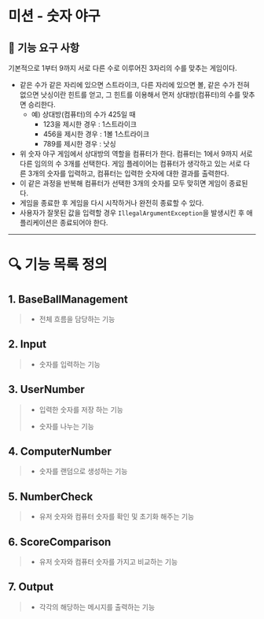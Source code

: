 # 미션 - 숫자 야구

## 🚀 기능 요구 사항

기본적으로 1부터 9까지 서로 다른 수로 이루어진 3자리의 수를 맞추는 게임이다.

- 같은 수가 같은 자리에 있으면 스트라이크, 다른 자리에 있으면 볼, 같은 수가 전혀 없으면 낫싱이란 힌트를 얻고, 그 힌트를 이용해서 먼저 상대방(컴퓨터)의 수를 맞추면 승리한다.
    - 예) 상대방(컴퓨터)의 수가 425일 때
        - 123을 제시한 경우 : 1스트라이크
        - 456을 제시한 경우 : 1볼 1스트라이크
        - 789를 제시한 경우 : 낫싱
- 위 숫자 야구 게임에서 상대방의 역할을 컴퓨터가 한다. 컴퓨터는 1에서 9까지 서로 다른 임의의 수 3개를 선택한다. 게임 플레이어는 컴퓨터가 생각하고 있는 서로 다른 3개의 숫자를 입력하고, 컴퓨터는 입력한
  숫자에 대한
  결과를 출력한다.
- 이 같은 과정을 반복해 컴퓨터가 선택한 3개의 숫자를 모두 맞히면 게임이 종료된다.
- 게임을 종료한 후 게임을 다시 시작하거나 완전히 종료할 수 있다.
- 사용자가 잘못된 값을 입력할 경우 `IllegalArgumentException`을 발생시킨 후 애플리케이션은 종료되어야 한다.

---

# 🔍 기능 목록 정의

## 1. BaseBallManagement
> - 전체 흐름을 담당하는 기능

## 2. Input
> - 숫자를 입력하는 기능

## 3. UserNumber
> - 입력한 숫자를 저장 하는 기능
> 
> - 숫자를 나누는 기능

## 4. ComputerNumber
> - 숫자를 랜덤으로 생성하는 기능

## 5. NumberCheck
> - 유저 숫자와 컴퓨터 숫자를 확인 및 초기화 해주는 기능

## 6. ScoreComparison
> - 유저 숫자와 컴퓨터 숫자를 가지고 비교하는 기능

## 7. Output
> - 각각의 해당하는 메시지를 출력하는 기능